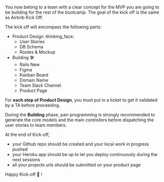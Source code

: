 
You now belong to a team with a clear concept for the MVP you are going to be building for the rest of the bootcamp. The goal of the kick off is the same as Airbnb Kick Off.

The kick off will encompass the following parts:

* Product Design :thinking_face:
  * User Stories
  * DB Schema
  * Routes & Mockup
* Building :hammer_and_wrench:
  * Rails New
  * Figma
  * Kanban Board
  * Domain Name
  * Team Slack Channel
  * Product Page

For **each step of Product Design**, you must put in a ticket to get it validated by a TA before proceeding.

During the **Building** phase, pair-programming is strongly recommended to generate the core models and the main controllers before dispatching the user stories to team members.

At the end of Kick-off,
- your Github repo should be created and your local work in progress pushed
- your Heroku app should be up to let you deploy continuously during the next sessions
- all your projects urls should be submitted on your product page

Happy Kick-off :rocket: !
